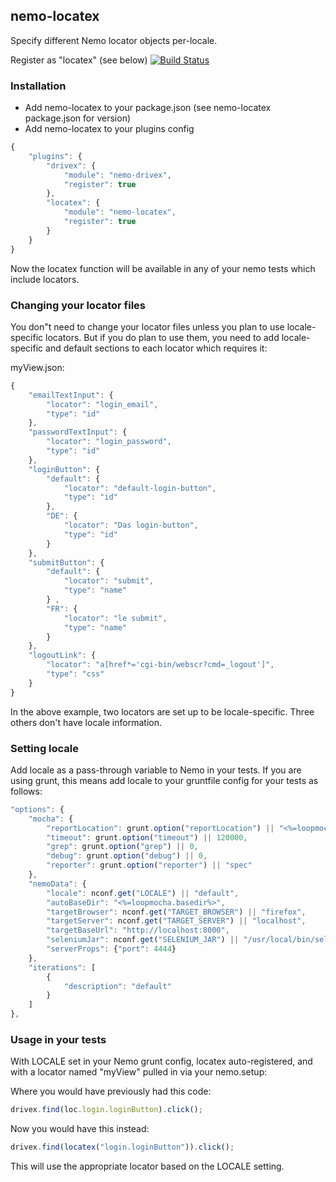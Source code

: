 ## nemo-locatex

Specify different Nemo locator objects per-locale.

Register as "locatex" (see below)
[![Build Status](https://travis-ci.org/paypal/nemo-drivex.svg?branch=master)](https://travis-ci.org/paypal/nemo-drivex)

### Installation

* Add nemo-locatex to your package.json (see nemo-locatex package.json for version)
* Add nemo-locatex to your plugins config

```javascript
{
	"plugins": {
		"drivex": {
			"module": "nemo-drivex",
			"register": true
		},
		"locatex": {
			"module": "nemo-locatex",
			"register": true
		}
	}
}
```

Now the locatex function will be available in any of your nemo tests which include locators.

### Changing your locator files

You don"t need to change your locator files unless you plan to use locale-specific locators. But if you do plan to use them, you need to add locale-specific and default sections to each locator which requires it:

myView.json:
```javascript
{
	"emailTextInput": {
		"locator": "login_email",
		"type": "id"
	},
	"passwordTextInput": {
		"locator": "login_password",
		"type": "id"
	},
	"loginButton": {
		"default": {
			"locator": "default-login-button",
			"type": "id"
		},
		"DE": {
			"locator": "Das login-button",
			"type": "id"
		}
	},
	"submitButton": {
		"default": {
			"locator": "submit",
			"type": "name"
		} ,
		"FR": {
			"locator": "le submit",
			"type": "name"
		}
	},
	"logoutLink": {
		"locator": "a[href*='cgi-bin/webscr?cmd=_logout']",
		"type": "css"
	}
}
```

In the above example, two locators are set up to be locale-specific. Three others don't have locale information.

### Setting locale

Add locale as a pass-through variable to Nemo in your tests. If you are using grunt, this means add locale to your gruntfile config for your tests as follows:

```javascript
"options": {
	"mocha": {
		"reportLocation": grunt.option("reportLocation") || "<%=loopmocha.basedir%>/report",
		"timeout": grunt.option("timeout") || 120000,
		"grep": grunt.option("grep") || 0,
		"debug": grunt.option("debug") || 0,
		"reporter": grunt.option("reporter") || "spec"
	},
	"nemoData": {
		"locale": nconf.get("LOCALE") || "default",
		"autoBaseDir": "<%=loopmocha.basedir%>",
		"targetBrowser": nconf.get("TARGET_BROWSER") || "firefox",
		"targetServer": nconf.get("TARGET_SERVER") || "localhost",
		"targetBaseUrl": "http://localhost:8000",
		"seleniumJar": nconf.get("SELENIUM_JAR") || "/usr/local/bin/selenium-standalone.jar",
		"serverProps": {"port": 4444}
	},
	"iterations": [
		{
			"description": "default"
		}
	]
},
```

### Usage in your tests

With LOCALE set in your Nemo grunt config, locatex auto-registered, and with a locator named "myView" pulled in via your nemo.setup:

Where you would have previously had this code:
```javascript
drivex.find(loc.login.loginButton).click();
```

Now you would have this instead:
```javascript
drivex.find(locatex("login.loginButton")).click();
```

This will use the appropriate locator based on the LOCALE setting.

